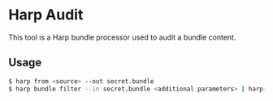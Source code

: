 # Harp Audit

This tool is a Harp bundle processor used to audit a bundle content.

## Usage 

```sh
$ harp from <source> --out secret.bundle
$ harp bundle filter --in secret.bundle <additional parameters> | harp-audit | jq
```

